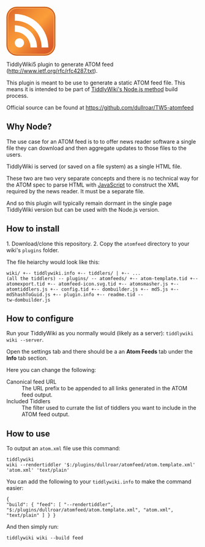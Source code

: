 <img src="data:image/svg+xml,%3C%3Fxml%20version%3D%221.0%22%20encoding%3D%22UTF-8%22%3F%3E%0A%3C!DOCTYPE%20svg%20PUBLIC%20%22-%2F%2FW3C%2F%2FDTD%20SVG%201.1%2F%2FEN%22%20%22http%3A%2F%2Fwww.w3.org%2FGraphics%2FSVG%2F1.1%2FDTD%2Fsvg11.dtd%22%3E%0A%3Csvg%20xmlns%3D%22http%3A%2F%2Fwww.w3.org%2F2000%2Fsvg%22%20version%3D%221.1%22%20width%3D%22128px%22%20height%3D%22128px%22%20id%3D%22RSSicon%22%20viewBox%3D%220%200%20256%20256%22%3E%0A%3Cdefs%3E%0A%3ClinearGradient%20x1%3D%220.085%22%20y1%3D%220.085%22%20x2%3D%220.915%22%20y2%3D%220.915%22%20id%3D%22RSSg%22%3E%0A%3Cstop%20offset%3D%220.0%22%20stop-color%3D%22%23E3702D%22%2F%3E%3Cstop%20offset%3D%220.1071%22%20stop-color%3D%22%23EA7D31%22%2F%3E%0A%3Cstop%20offset%3D%220.3503%22%20stop-color%3D%22%23F69537%22%2F%3E%3Cstop%20offset%3D%220.5%22%20stop-color%3D%22%23FB9E3A%22%2F%3E%0A%3Cstop%20offset%3D%220.7016%22%20stop-color%3D%22%23EA7C31%22%2F%3E%3Cstop%20offset%3D%220.8866%22%20stop-color%3D%22%23DE642B%22%2F%3E%0A%3Cstop%20offset%3D%221.0%22%20stop-color%3D%22%23D95B29%22%2F%3E%0A%3C%2FlinearGradient%3E%0A%3C%2Fdefs%3E%0A%3Crect%20width%3D%22256%22%20height%3D%22256%22%20rx%3D%2255%22%20ry%3D%2255%22%20x%3D%220%22%20y%3D%220%22%20fill%3D%22%23CC5D15%22%2F%3E%0A%3Crect%20width%3D%22246%22%20height%3D%22246%22%20rx%3D%2250%22%20ry%3D%2250%22%20x%3D%225%22%20y%3D%225%22%20fill%3D%22%23F49C52%22%2F%3E%0A%3Crect%20width%3D%22236%22%20height%3D%22236%22%20rx%3D%2247%22%20ry%3D%2247%22%20x%3D%2210%22%20y%3D%2210%22%20fill%3D%22url(%23RSSg)%22%2F%3E%0A%3Ccircle%20cx%3D%2268%22%20cy%3D%22189%22%20r%3D%2224%22%20fill%3D%22%23FFF%22%2F%3E%0A%3Cpath%20d%3D%22M160%20213h-34a82%2082%200%200%200%20-82%20-82v-34a116%20116%200%200%201%20116%20116z%22%20fill%3D%22%23FFF%22%2F%3E%0A%3Cpath%20d%3D%22M184%20213A140%20140%200%200%200%2044%2073%20V%2038a175%20175%200%200%201%20175%20175z%22%20fill%3D%22%23FFF%22%2F%3E%0A%3C%2Fsvg%3E%0A"><p>TiddlyWiki5 plugin to generate ATOM feed (<a class="tc-tiddlylink-external" href="http://www.ietf.org/rfc/rfc4287.txt" rel="noopener noreferrer" target="_blank">http://www.ietf.org/rfc/rfc4287.txt</a>).</p><p>This plugin is meant to be use to generate a static ATOM feed file. This means it is intended to be part of <a class="tc-tiddlylink-external" href="http://tiddlywiki.com/#Using%20TiddlyWiki%20on%20Node.js" rel="noopener noreferrer" target="_blank">TiddlyWiki's Node.js method</a> build process.</p><p>Official source can be found at <a class="tc-tiddlylink-external" href="https://github.com/dullroar/TW5-atomfeed" rel="noopener noreferrer" target="_blank">https://github.com/dullroar/TW5-atomfeed</a></p><h2 class="">Why Node?</h2><p>The use case for an ATOM feed is to to offer news reader software a single file they can download and then aggregate updates to those files to the users.</p><p>TiddlyWiki is served (or saved on a file system) as a single HTML file.</p><p>These two are two very separate concepts and there is no technical way for the ATOM spec to parse HTML with <a class="tc-tiddlylink tc-tiddlylink-missing" href="#JavaScript">JavaScript</a> to construct the XML required by the news reader. It must be a separate file.</p><p>And so this plugin will typically remain dormant in the single page TiddlyWiki version but can be used with the Node.js version.</p><h2 class="">How to install</h2><p>1.  Download/clone this repository.
2.  Copy the <code>atomfeed</code> directory to your wiki's <code>plugins</code> folder.</p><p>The file heiarchy would look like this:</p><pre><code>wiki/
+-- tiddlywiki.info
+-- tiddlers/
|   +-- ... (all the tiddlers)
\-- plugins/
    \-- atomfeeds/
        +-- atom-template.tid
        +-- atomexport.tid
        +-- atomfeed-icon.svg.tid
        +-- atomsmasher.js
        +-- atomtiddlers.js
        +-- config.tid
        +-- dombuilder.js
        +-- md5.js
        +-- md5hashToGuid.js
        +-- plugin.info
        +-- readme.tid
        \-- tw-dombuilder.js</code></pre><h2 class="">How to configure</h2><p>Run your TiddlyWiki as you normally would (likely as a server): <code>tiddlywiki wiki --server</code>.</p><p>Open the settings tab and there should be a an <strong>Atom Feeds</strong> tab under the <strong>Info</strong> tab section.</p><p>Here you can change the following:</p><dl><dt>Canonical feed URL</dt><dd>The URL prefix to be appended to all links generated in the ATOM feed output.</dd><dt>Included Tiddlers</dt><dd>The filter used to currate the list of tiddlers you want to include in the ATOM feed output.</dd></dl><h2 class="">How to use</h2><p>To output an <code>atom.xml</code> file use this command:</p><pre><code>tiddlywiki wiki --rendertiddler '$:/plugins/dullroar/atomfeed/atom.template.xml' 'atom.xml' 'text/plain'</code></pre><p>You can add the following to your <code>tiddlywiki.info</code> to make the command easier:</p><pre><code>{
  &quot;build&quot;: {
    &quot;feed&quot;: [
      &quot;--rendertiddler&quot;, &quot;$:/plugins/dullroar/atomfeed/atom.template.xml&quot;, &quot;atom.xml&quot;, &quot;text/plain&quot;
    ]
  }
}</code></pre><p>And then simply run:</p><pre><code>tiddlywiki wiki --build feed</code></pre>